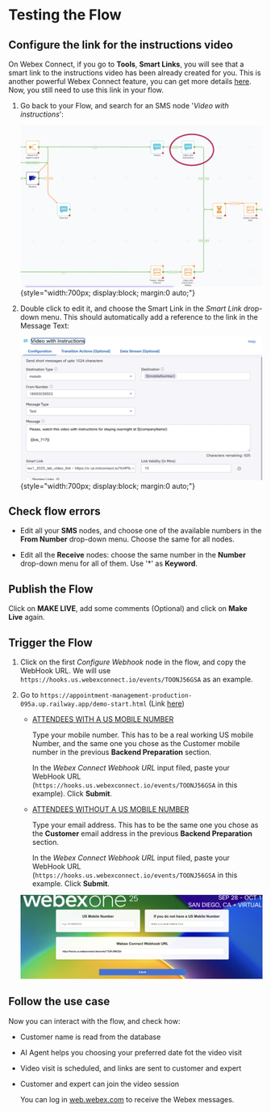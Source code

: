 # Testing the Flow

## Configure the link for the instructions video

On Webex Connect, if you go to **Tools**, **Smart Links**, you will see that a smart link to the instructions video has been already created for you. This is another powerful Webex Connect feature, you can get more details [here](https://help.webexconnect.io/docs/smart-links). Now, you still need to use this link in your flow.

1. Go back to your Flow, and search for an SMS node '_Video with instructions_':

    ![Instructions Video](images/instrucions-video.jpg){style="width:700px; display:block; margin:0 auto;"}

2. Double click to edit it, and choose the Smart Link in the _Smart Link_ drop-down menu. This should automatically add a reference to the link in the Message Text:

    ![Smart Link](images/smart-link.jpg){style="width:700px; display:block; margin:0 auto;"}

## Check flow errors

- Edit all your **SMS** nodes, and choose one of the available numbers in the **From Number** drop-down menu. Choose the same for all nodes.

- Edit all  the **Receive** nodes: choose the same number in the **Number** drop-down menu for all of them. Use '\*' as **Keyword**.

## Publish the Flow

Click on **MAKE LIVE**, add some comments (Optional) and click on **Make Live** again.


## Trigger the Flow

1. Click on the first _Configure Webhook_ node in the flow, and copy the WebHook URL. We will use `https://hooks.us.webexconnect.io/events/TOONJ56GSA` as an example.

2. Go to ```https://appointment-management-production-095a.up.railway.app/demo-start.html``` (Link [here](https://appointment-management-production-095a.up.railway.app/demo-start.html))

    - <ins>ATTENDEES WITH A US MOBILE NUMBER</ins>

        Type your mobile number. This has to be a real working US mobile Number, and the same one you chose as the Customer mobile number in the previous **Backend Preparation** section.

        In the _Webex Connect Webhook URL_ input filed, paste your WebHook URL (`https://hooks.us.webexconnect.io/events/TOONJ56GSA` in this example). Click **Submit**.

    - <ins>ATTENDEES WITHOUT A US MOBILE NUMBER</ins>

        Type your email address. This has to be the same one you chose as the **Customer** email address in the previous **Backend Preparation** section.

        In the _Webex Connect Webhook URL_ input filed, paste your WebHook URL (`https://hooks.us.webexconnect.io/events/TOONJ56GSA` in this example. Click **Submit**.


    ![Testing the Flow](images/testing-flow.png)

## Follow the use case

Now you can interact with the flow, and check how:

- Customer name is read from the database
- AI Agent helps you choosing your preferred date fot the video visit
- Video visit is scheduled, and links are sent to customer and expert
- Customer and expert can join the video session

    You can log in [web.webex.com](https://web.webex.com) to receive the Webex messages.

